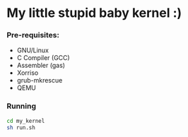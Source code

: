 # My little stupid baby kernel :)

### Pre-requisites:
- GNU/Linux
- C Compiler (GCC)
- Assembler (gas)
- Xorriso 
- grub-mkrescue
- QEMU

### Running
~~~bash
cd my_kernel
sh run.sh
~~~